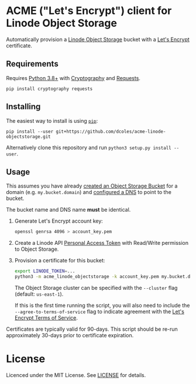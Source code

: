 # ACME ("Let's Encrypt") client for Linode Object Storage

Automatically provision a [Linode Object Storage](https://www.linode.com/products/object-storage/) bucket
with a [Let's Encrypt](https://letsencrypt.org/) certificate.

## Requirements

Requires [Python 3.8+](https://www.python.org) with [Cryptography](https://github.com/pyca/cryptography)
and [Requests](https://github.com/psf/requests).

```
pip install cryptography requests
```

## Installing

The easiest way to install is using [`pip`](https://docs.python.org/3/installing/):

```
pip install --user git+https://github.com/dcoles/acme-linode-objectstorage.git
```

Alternatively clone this repository and run `python3 setup.py install --user`.

## Usage

This assumes you have already [created an Object Storage Bucket](https://www.linode.com/docs/guides/enable-ssl-for-object-storage/#create-an-object-storage-bucket)
for a domain (e.g. `my.bucket.domain`) and [configured a DNS](https://www.linode.com/docs/guides/enable-ssl-for-object-storage/#configure-dns)
to point to the bucket.

The bucket name and DNS name **must** be identical.

1. Generate Let's Encrypt account key:

    ```bash
    openssl genrsa 4096 > account_key.pem
    ```

2. Create a Linode API [Personal Access Token](https://cloud.linode.com/profile/tokens)
with Read/Write permission to Object Storage.

3. Provision a certificate for this bucket:

    ```bash
    export LINODE_TOKEN=...
    python3 -m acme_linode_objectstorage -k account_key.pem my.bucket.domain
    ```

    The Object Storage cluster can be specified with the `--cluster` flag (default: `us-east-1`).
    
    If this is the first time running the script, you will also need to include the
    `--agree-to-terms-of-service` flag to indicate agreement with the
    [Let's Encrypt Terms of Service](https://letsencrypt.org/documents/LE-SA-v1.2-November-15-2017.pdf).


Certificates are typically valid for 90-days. This script should be re-run approximately
30-days prior to certificate expiration.

# License

Licenced under the MIT License. See [LICENSE](LICENSE) for details.


